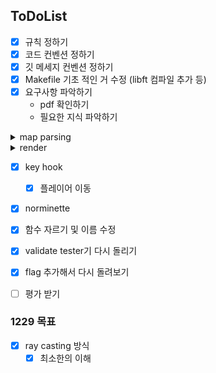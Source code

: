 ## ToDoList

- [x] 규칙 정하기
- [x] 코드 컨벤션 정하기
- [x] 깃 메세지 컨벤션 정하기
- [x] Makefile 기초 적인 거 수정 (libft 컴파일 추가 등)
- [x] 요구사항 파악하기
	- pdf 확인하기
	- 필요한 지식 파악하기

<details>
<summary>map parsing</summary>

- [x] map parsing
	- [x] 파일 .cub로 끝나는 지 확인
	- [x] 파일 열고 open 예외처리
	- [x] 파일 다 읽어오기
	- [x] 텍스저 저장
		- [x] 중복 처리
		- [x] 개수 처리
		- [x] 텍스처 파일이 있는지
			- [x] mlx_xpm_to_image 함수 사용하기
			- [x] 예외 처리 하기
		- [x] 텍스처 파일 이름 저장
	- [x] 맵 저장
		- [x] 맵 패딩
		- [x] 맵 유효성 체크
    		- [x] 중간에 이상한 값
    		- [x] 중간에 개행
    		- [x] 벽이 뚫려있음 (0의 벡터에 ' '가 있을 경우)
		- [x] 플레이어 정보
	- [x] 릭 체크하기
    - [x] error 처리하기
        - [x] 테스터기 돌려보기
        - [x] error message 수정
</details>

<details>
<summary>render</summary>

- [x] mlx
	- [x] mlx init
	- [x] new window
	- [x] texture.xpm 파일 추가
	- [x] mlx put img
		- destroy 하고, 새로 init 해주고
	- [x] esc, x button hooking
- [x] ray casting
	- [x] wall
		- [x] 처음 방향 설정
		- [x] hit 지점 찾기
		- [x] 이미지 버퍼에 텍스처 담기
		- [x] 화면 프린트
		- [x] 방향 바뀌는 거
			- [x] 회전 행렬 공식 갖다 쓰기
	- [x] floor & ceiling
		- [x] 바닥과 천장 칠하기
	- [x] color 지우기
		- 더 어둡게 바꿔주던 것

</details>

- [x] key hook
	- [x] 플레이어 이동

- [x] norminette
- [x] 함수 자르기 및 이름 수정
- [x] validate tester기 다시 돌리기
- [x] flag 추가해서 다시 돌려보기

- [ ] 평가 받기

### 1229 목표

- [x]  ray casting 방식
	- [x] 최소한의 이해

